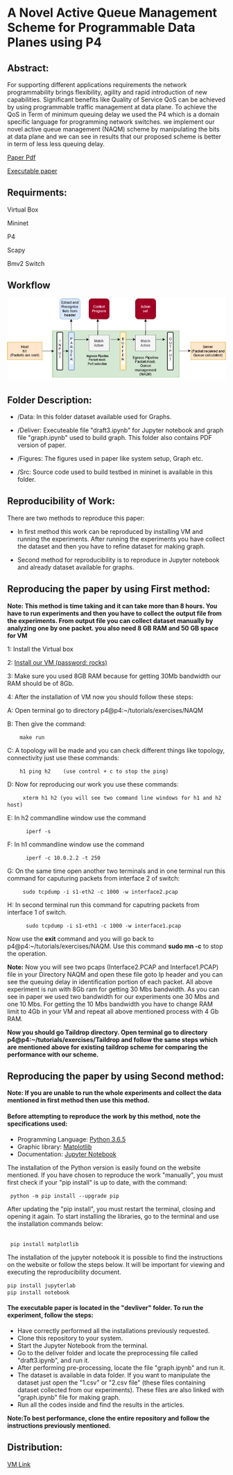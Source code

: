 # A Novel Active Queue Management Scheme for Programmable Data Planes using P4

## Abstract:
For supporting different applications requirements the network programmability brings flexibility, agility and rapid
introduction of new capabilities. Significant benefits like Quality of Service QoS can be achieved by using programmable traffic management at data plane. To achieve the QoS in Term of minimum queuing delay we used the P4 which is a domain
specific language for programming network switches. we implement our novel active queue management (NAQM) scheme by
manipulating the bits at data plane and we can see in results that our proposed scheme is better in term of less less queuing
delay.

[Paper Pdf](https://github.com/Meerkhan12/Reproducible-research/blob/master/deliver/A%20novel%20queue%20management%20scheme%20for%20programmable%20data%20plane%20using%20p4.pdf)

[Executable paper](https://github.com/Meerkhan12/Reproducible-research/blob/master/deliver/draft3.ipynb)



## Requirments:

Virtual Box

Mininet
 
P4
 
Scapy
 
Bmv2 Switch


## Workflow

![alt text](https://github.com/Meerkhan12/Reproducible-research/blob/master/figures/flowchart.jpg)


## Folder Description:

* /Data: In this folder dataset available used for Graphs.

* /Deliver: Executeable file "draft3.ipynb" for Jupyter notebook and graph file "graph.ipynb" used to build graph. This folder also contains PDF version of paper.

* /Figures: The figures used in paper like system setup, Graph etc.

* /Src: Source code used to build testbed in mininet is available in this folder.

## Reproducibility of Work:

There are two methods to reproduce this paper:

* In first method this work can be reproduced by installing VM and running the experiments. After running the experiments you have collect the dataset and then you  have to refine dataset for making graph.
  
* Second method for reproducibility is to reproduce in Jupyter notebook and already dataset available for graphs.

## Reproducing the paper by using First method:

**Note: This method is time taking and it can take more than 8 hours. You have to run experiments and then you have to collect the output file from the experiments.  From output file you can collect dataset manually by analyzing one by one packet. you also need 8 GB RAM and 50 GB space for VM**

1: Install the Virtual box

2: [Install our VM   (password: rocks)](https://drive.google.com/file/d/1HqoyLWxjMNyU8fcoCtU9R2oT3fzOZMUd/view)

3: Make sure you used 8GB RAM because for getting 30Mb bandwidth our RAM should be of 8Gb.

4: After the installation of VM now you should follow these steps:

A: Open terminal go to directory p4@p4:~/tutorials/exercises/NAQM

B: Then give the command:

        make run
        
C: A topology will be made and you can check different things like topology, connectivity just use these commands:
                      
        
        h1 ping h2    (use control + c to stop the ping)
        
D: Now for reproducing our work you use these commands:
         
         xterm h1 h2 (you will see two command line windows for h1 and h2 host)
         
E: In h2 commandline window use the command

          iperf -s

F: In h1 commandline window use the command
          
          iperf -c 10.0.2.2 -t 250
          
G: On the same time open another two terminals and in one terminal run this command for caputuring packets from interface 2 of switch:
         
         sudo tcpdump -i s1-eth2 -c 1000 -w interface2.pcap
         
H: In second terminal run this command for caputring packets from interface 1 of switch.
          
          sudo tcpdump -i s1-eth1 -c 1000 -w interface1.pcap
          

Now use the **exit** command and you will go back to p4@p4:~/tutorials/exercises/NAQM. Use this command **sudo mn -c** to stop the operation.

**Note:** Now you will see two pcaps (Interface2.PCAP and Interface1.PCAP) file in your Directory NAQM and open these file goto Ip header and you can see the queuing  delay in identification portion of each packet. All above experiment is run with 8Gb ram for getting 30 Mbs bandwidth. As you can see in paper we used two bandwidth for our experiments one 30 Mbs and one 10 Mbs. For getting the 10 Mbs bandwidth you have to change RAM limit to 4Gb in your VM and repeat all above mentioned process with 4 Gb RAM.


**Now you should go Taildrop directory. Open terminal go to directory p4@p4:~/tutorials/exercises/Taildrop and follow the same steps which are mentioned above for existing  taildrop scheme for comparing the performance with our scheme.**

## Reproducing the paper by using Second method:
 **Note: If you are unable to run the whole experiments and collect the data mentioned in first method then use this method.**
#### Before attempting to reproduce the work by this method, note the specifications used:
* Programming Language: [Python 3.6.5](https://www.python.org/downloads/release/python-365/)
* Graphic library: [Matplotlib](https://matplotlib.org/)
* Documentation: [Jupyter Notebook](https://jupyter.org/)

The installation of the Python version is easily found on the website mentioned. If you have chosen to reproduce the work "manually", you must first check if your "pip install" is up to date, with the command:
  

 ```
  python -m pip install --upgrade pip
``` 
After updating the "pip install", you must restart the terminal, closing and opening it again. To start installing the libraries, go to the terminal and use the installation commands below:

 ```
  
  pip install matplotlib
``` 


The installation of the jupyter notebook it is possible to find the instructions on the website or follow the steps below. It will be important for viewing and executing the reproducibility document.

```
pip install jupyterlab
pip install notebook

``` 

#### The executable paper is located in the "devliver" folder. To run the experiment, follow the steps:

  * Have correctly performed all the installations previously requested.
  * Clone this repository to your system.
  * Start the Jupyter Notebook from the terminal.
  * Go to the deliver folder and locate the preprocessing file called "draft3.ipynb", and run it.
  * After performing pre-processing, locate the file "graph.ipynb" and run it.
  * The dataset is available in data folder. If you want to manipulate the dataset just open the "1.csv" or "2.csv file" (these files containing dataset collected 
    from our experiments). These files are also linked with "graph.ipynb" file for making graph.
  * Run all the codes inside and find the results in the articles.

**Note:To best performance, clone the entire repository and follow the instructions previously mentioned.**

## Distribution:
[VM Link](https://drive.google.com/file/d/1HqoyLWxjMNyU8fcoCtU9R2oT3fzOZMUd/view)
